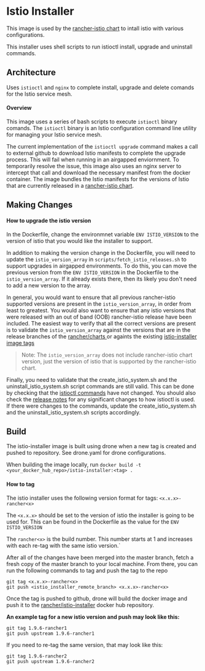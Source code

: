 # Istio Installer
This image is used by the [rancher-istio chart](https://github.com/rancher/charts "rancher-istio chart") to intall istio with various configurations.

This installer uses shell scripts to run istioctl install, upgrade and uninstall commands. 
## Architecture
Uses `istioctl` and `nginx` to complete install, upgrade and delete comands for the Istio service mesh. 

#### Overview
This image uses a series of bash scripts to execute `istioctl` binary comands. The `istioctl` binary is an Istio configuration command line utility for managing your Istio service mesh.

The current implementation of the `istioctl upgrade` command makes a call to external github to download Istio manifests to complete the upgrade process. This will fail when running in an airgapped enviornment. To temporarily resolve the issue, this image also uses an nginx server to intercept that call and download the necessary manifest from the docker container. The image bundles the Istio manifests for the versions of Istio that are currently released in a [rancher-istio chart](https://github.com/rancher/charts "rancher-istio chart").

## Making Changes
#### How to upgrade the istio version
In the Dockerfile, change the environmnet variable `ENV ISTIO_VERSION` to the version of istio that you would like the installer to support.

In addition to making the version change in the Dockerfile, you will need to update the `istio_version_array` in `scripts/fetch_istio_releases.sh` to support upgrades in airgapped environments. To do this, you can move the previous version from the `ENV ISTIO_VERSION` in the Dockerfile to the `istio_version_array`. If it already exists there, then its likely you don't need to add a new version to the array.

In general, you would want to ensure that all previous rancher-istio supported versions are present in the `istio_version_array`, in order from least to greatest. You would also want to ensure that any istio versions that were released with an out of band (OOB) rancher-istio release have been included. The easiest way to verify that all the correct versions are present is to validate the `istio_version_array` against the versions that are in the release branches of the [rancher/charts ](https://github.com/rancher/charts "rancher/charts ") or againts the existing [istio-installer image tags](https://hub.docker.com/r/rancher/istio-installer/tags "istio-installer image tags")

> Note: The `istio_version_array` does not include rancher-istio chart version, just the version of istio that is supported by the rancher-istio chart.

Finally, you need to validate that the create_istio_system.sh and the uninstall_istio_system.sh script commands are still valid. This can be done by checking that the [istioctl commands](https://istio.io/latest/docs/reference/commands/istioctl/ "istioctl commands") have not changed. You should also check the [release notes](https://istio.io/latest/news/ "release notes") for any significant changes to how istioctl is used. If there were changes to the commands, update the create_istio_system.sh  and the uninstall_istio_system.sh scripts accordingly.

## Build
The istio-installer image is built using drone when a new tag is created and pushed to repository. See drone.yaml for drone configurations.

When building the image locally, run `docker build -t <your_docker_hub_repo>/istio-installer:<tag> .`

####  How to tag
The istio installer uses the following version format for tags: `<x.x.x>-rancher<x>`

The `<x.x.x>` should be set to the version of istio the installer is going to be used for. This can be found in the Dockerfile as the value for the `ENV ISTIO_VERSION`

The `rancher<x>` is the build number. This number starts at 1 and increases with each re-tag with the same istio version.`

After all of the changes have been merged into the master branch, fetch a fresh copy of the master branch to your local machine. From there, you can run the following commands to tag and push the tag to the repo
```
git tag <x.x.x>-rancher<x>
git push <istio_installer_remote_branch> <x.x.x>-rancher<x>
```
Once the tag is pushed to github, drone will build the docker image and push it to the [rancher/istio-installer](https://hub.docker.com/r/rancher/istio-installer "rancher/istio-installer") docker hub repository.

**An example tag for a new istio version and push may look like this:**
```
git tag 1.9.6-rancher1
git push upstream 1.9.6-rancher1
```
If you need to re-tag the same version, that may look like this:
```
git tag 1.9.6-rancher2
git push upstream 1.9.6-rancher2
```
